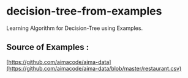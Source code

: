 # decision-tree-from-examples
Learning Algorithm for Decision-Tree using Examples.

## Source of Examples :
[https://github.com/aimacode/aima-data](https://github.com/aimacode/aima-data/blob/master/restaurant.csv)
